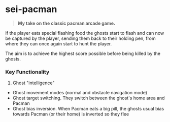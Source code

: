 # sei-pacman

> **My take on the classic pacman arcade game.**

If the player eats special flashing food the ghosts start to flash and can now be captured by the player, sending them back to their holding pen, from where they can once again start to hunt the player.

The aim is to achieve the highest score possible before being killed by the ghosts.

### Key Functionality
1. Ghost "intelligence"
 - Ghost movement modes (normal and obstacle navigation mode)
 - Ghost target switching. They switch between the ghost's home area and Pacman
 - Ghost bias inversion. When Pacman eats a big pill, the ghosts usual bias towards Pacman (or their home) is inverted so they flee

 
